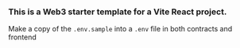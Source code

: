 ### This is a Web3 starter template for a Vite React project.

Make a copy of the `.env.sample` into a `.env` file in both contracts and frontend